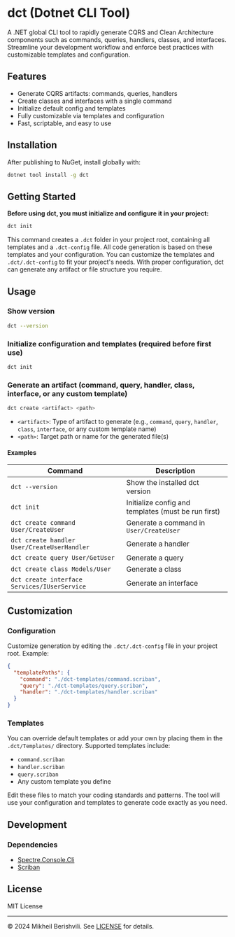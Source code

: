 # dct (Dotnet CLI Tool)

A .NET global CLI tool to rapidly generate CQRS and Clean Architecture components such as commands, queries, handlers, classes, and interfaces. Streamline your development workflow and enforce best practices with customizable templates and configuration.

## Features
- Generate CQRS artifacts: commands, queries, handlers
- Create classes and interfaces with a single command
- Initialize default config and templates
- Fully customizable via templates and configuration
- Fast, scriptable, and easy to use

## Installation
After publishing to NuGet, install globally with:

```sh
dotnet tool install -g dct
```

## Getting Started

**Before using dct, you must initialize and configure it in your project:**

```sh
dct init
```

This command creates a `.dct` folder in your project root, containing all templates and a `.dct-config` file. All code generation is based on these templates and your configuration. You can customize the templates and `.dct/.dct-config` to fit your project's needs. With proper configuration, dct can generate any artifact or file structure you require.

## Usage

### Show version
```sh
dct --version
```

### Initialize configuration and templates (required before first use)
```sh
dct init
```

### Generate an artifact (command, query, handler, class, interface, or any custom template)
```sh
dct create <artifact> <path>
```
- `<artifact>`: Type of artifact to generate (e.g., `command`, `query`, `handler`, `class`, `interface`, or any custom template name)
- `<path>`: Target path or name for the generated file(s)

#### Examples
| Command | Description |
|---------|-------------|
| `dct --version` | Show the installed dct version |
| `dct init` | Initialize config and templates (must be run first) |
| `dct create command User/CreateUser` | Generate a command in `User/CreateUser` |
| `dct create handler User/CreateUserHandler` | Generate a handler |
| `dct create query User/GetUser` | Generate a query |
| `dct create class Models/User` | Generate a class |
| `dct create interface Services/IUserService` | Generate an interface |

## Customization

### Configuration
Customize generation by editing the `.dct/.dct-config` file in your project root. Example:

```json
{
  "templatePaths": {
    "command": "./dct-templates/command.scriban",
    "query": "./dct-templates/query.scriban",
    "handler": "./dct-templates/handler.scriban"
  }
}
```

### Templates
You can override default templates or add your own by placing them in the `.dct/Templates/` directory. Supported templates include:
- `command.scriban`
- `handler.scriban`
- `query.scriban`
- Any custom template you define

Edit these files to match your coding standards and patterns. The tool will use your configuration and templates to generate code exactly as you need.

## Development

### Dependencies
- [Spectre.Console.Cli](https://www.nuget.org/packages/Spectre.Console.Cli)
- [Scriban](https://www.nuget.org/packages/Scriban)

## License

MIT License

---

© 2024 Mikheil Berishvili. See [LICENSE](LICENSE) for details. 